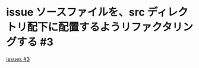 # issue ソースファイルを、src ディレクトリ配下に配置するようリファクタリングする #3
[issues #3](https://github.com/cat2151/display-image-1sec/issues/3)


